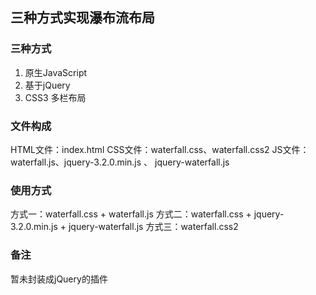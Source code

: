 ## 三种方式实现瀑布流布局

### 三种方式

1. 原生JavaScript
2. 基于jQuery
3. CSS3 多栏布局

### 文件构成

HTML文件：index.html
CSS文件：waterfall.css、waterfall.css2
JS文件：waterfall.js、jquery-3.2.0.min.js 、 jquery-waterfall.js

### 使用方式

方式一：waterfall.css + waterfall.js
方式二：waterfall.css + jquery-3.2.0.min.js + jquery-waterfall.js
方式三：waterfall.css2

### 备注

暂未封装成jQuery的插件